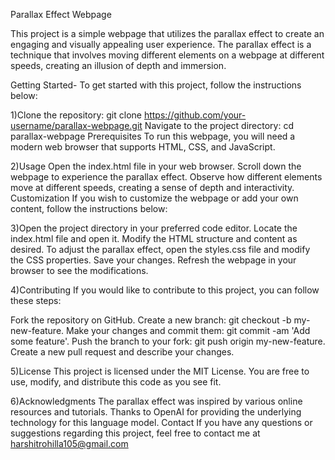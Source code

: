 Parallax Effect Webpage

This project is a simple webpage that utilizes the parallax effect to create an engaging and visually appealing user experience. The parallax effect is a technique that involves moving different elements on a webpage at different speeds, creating an illusion of depth and immersion.

Getting Started-
To get started with this project, follow the instructions below:

1)Clone the repository: git clone https://github.com/your-username/parallax-webpage.git
Navigate to the project directory: cd parallax-webpage
Prerequisites
To run this webpage, you will need a modern web browser that supports HTML, CSS, and JavaScript.

2)Usage
Open the index.html file in your web browser.
Scroll down the webpage to experience the parallax effect.
Observe how different elements move at different speeds, creating a sense of depth and interactivity.
Customization
If you wish to customize the webpage or add your own content, follow the instructions below:

3)Open the project directory in your preferred code editor.
Locate the index.html file and open it.
Modify the HTML structure and content as desired.
To adjust the parallax effect, open the styles.css file and modify the CSS properties.
Save your changes.
Refresh the webpage in your browser to see the modifications.

4)Contributing
If you would like to contribute to this project, you can follow these steps:

Fork the repository on GitHub.
Create a new branch: git checkout -b my-new-feature.
Make your changes and commit them: git commit -am 'Add some feature'.
Push the branch to your fork: git push origin my-new-feature.
Create a new pull request and describe your changes.

5)License
This project is licensed under the MIT License. You are free to use, modify, and distribute this code as you see fit.

6)Acknowledgments
The parallax effect was inspired by various online resources and tutorials.
Thanks to OpenAI for providing the underlying technology for this language model.
Contact
If you have any questions or suggestions regarding this project, feel free to contact me at harshitrohilla105@gmail.com
